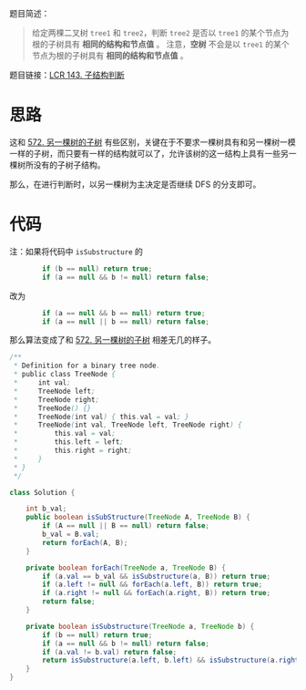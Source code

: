 题目简述：

> 给定两棵二叉树 `tree1` 和 `tree2`，判断 `tree2` 是否以 `tree1` 的某个节点为根的子树具有 **相同的结构和节点值** 。
> 注意，**空树** 不会是以 `tree1` 的某个节点为根的子树具有 **相同的结构和节点值** 。

题目链接：[LCR 143. 子结构判断](https://leetcode.cn/problems/shu-de-zi-jie-gou-lcof/)

# 思路

这和 [572. 另一棵树的子树](https://leetcode.cn/problems/subtree-of-another-tree/) 有些区别，关键在于不要求一棵树具有和另一棵树一模一样的子树，而只要有一样的结构就可以了，允许该树的这一结构上具有一些另一棵树所没有的子树子结构。

那么，在进行判断时，以另一棵树为主决定是否继续 DFS 的分支即可。

# 代码

注：如果将代码中 `isSubstructure` 的

```java
        if (b == null) return true;
        if (a == null && b != null) return false;
```

改为

```java
        if (a == null && b == null) return true;
        if (a == null || b == null) return false;
```

那么算法变成了和 [572. 另一棵树的子树](https://leetcode.cn/problems/subtree-of-another-tree/) 相差无几的样子。

```java
/**
 * Definition for a binary tree node.
 * public class TreeNode {
 *     int val;
 *     TreeNode left;
 *     TreeNode right;
 *     TreeNode() {}
 *     TreeNode(int val) { this.val = val; }
 *     TreeNode(int val, TreeNode left, TreeNode right) {
 *         this.val = val;
 *         this.left = left;
 *         this.right = right;
 *     }
 * }
 */

class Solution {

    int b_val;
    public boolean isSubStructure(TreeNode A, TreeNode B) {
        if (A == null || B == null) return false;
        b_val = B.val;
        return forEach(A, B);
    }

    private boolean forEach(TreeNode a, TreeNode B) {
        if (a.val == b_val && isSubstructure(a, B)) return true;
        if (a.left != null && forEach(a.left, B)) return true;
        if (a.right != null && forEach(a.right, B)) return true;
        return false;
    }

    private boolean isSubstructure(TreeNode a, TreeNode b) {
        if (b == null) return true;
        if (a == null && b != null) return false;
        if (a.val != b.val) return false;
        return isSubstructure(a.left, b.left) && isSubstructure(a.right, b.right);
    }
}
```
